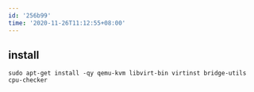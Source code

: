 ```yaml
---
id: '256b99'
time: '2020-11-26T11:12:55+08:00'
---
```

## install
```
sudo apt-get install -qy qemu-kvm libvirt-bin virtinst bridge-utils cpu-checker
```
